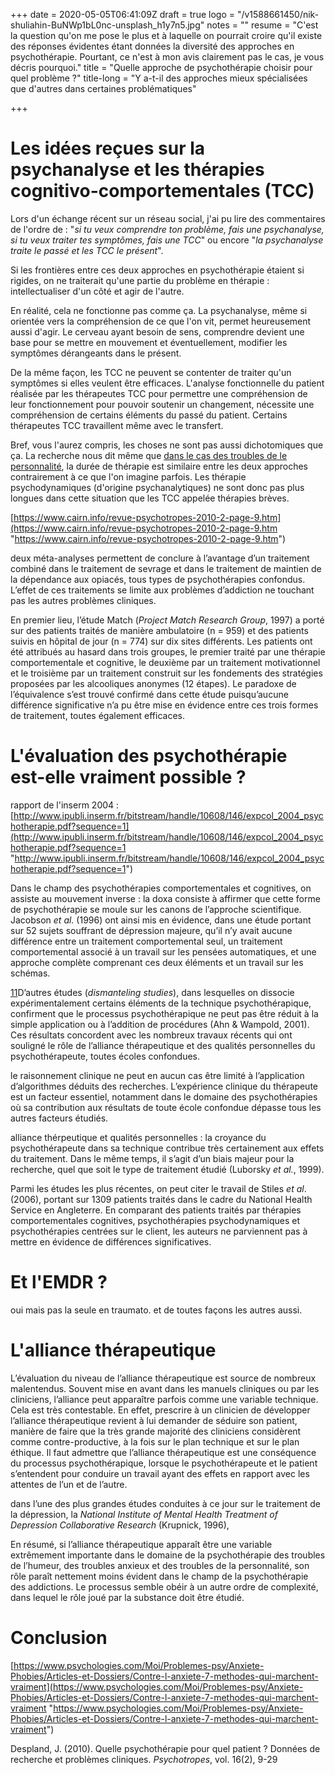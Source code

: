 +++
date = 2020-05-05T06:41:09Z
draft = true
logo = "/v1588661450/nik-shuliahin-BuNWp1bL0nc-unsplash_h1y7n5.jpg"
notes = ""
resume = "C'est la question qu'on me pose le plus et à laquelle on pourrait croire qu'il existe des réponses évidentes étant données la diversité des approches en psychothérapie. Pourtant, ce n'est à mon avis clairement pas le cas, je vous décris pourquoi."
title = "Quelle approche de psychothérapie choisir pour quel problème ?"
title-long = "Y a-t-il des approches mieux spécialisées que d'autres dans certaines problématiques"

+++
# Les idées reçues sur la psychanalyse et les thérapies cognitivo-comportementales (TCC)

Lors d'un échange récent sur un réseau social, j'ai pu lire des commentaires de l'ordre de  : "_si tu veux comprendre ton problème, fais une psychanalyse, si tu veux traiter tes symptômes, fais une TCC_" ou encore "_la psychanalyse traite le passé et les TCC le présent_".

Si les frontières entre ces deux approches en psychothérapie étaient si rigides, on ne traiterait qu'une partie du problème en thérapie : intellectualiser d'un côté et agir de l'autre.

En réalité, cela ne fonctionne pas comme ça. La psychanalyse, même si orientée vers la compréhension de ce que l'on vit, permet heureusement aussi d'agir. Le cerveau ayant besoin de sens, comprendre devient une base pour se mettre en mouvement et éventuellement, modifier les symptômes dérangeants dans le présent.

De la même façon, les TCC ne peuvent se contenter de traiter qu'un symptômes si elles veulent être efficaces. L'analyse fonctionnelle du patient réalisée par les thérapeutes TCC pour permettre une compréhension de leur fonctionnement pour pouvoir soutenir un changement, nécessite une compréhension de certains éléments du passé du patient. Certains thérapeutes TCC travaillent même avec le transfert.

Bref, vous l'aurez compris, les choses ne sont pas aussi dichotomiques que ça. La recherche nous dit même que [dans le cas des troubles de le personnalité](https://www.cairn.info/revue-psychotropes-2010-2-page-9.htm), la durée de thérapie est  similaire entre les deux approches contrairement à ce que l'on imagine parfois. Les thérapie psychodynamiques (d'origine psychanalytiques) ne sont donc pas plus longues dans cette situation que les TCC appelée thérapies brèves.

 [https://www.cairn.info/revue-psychotropes-2010-2-page-9.htm](https://www.cairn.info/revue-psychotropes-2010-2-page-9.htm "https://www.cairn.info/revue-psychotropes-2010-2-page-9.htm")

deux méta-analyses permettent de conclure à l’avantage d’un traitement combiné dans le traitement de sevrage et dans le traitement de maintien de la dépendance aux opiacés, tous types de psychothérapies confondus. L’effet de ces traitements se limite aux problèmes d’addiction ne touchant pas les autres problèmes cliniques.

En premier lieu, l’étude Match (_Project Match Research Group_, 1997) a porté sur des patients traités de manière ambulatoire (n = 959) et des patients suivis en hôpital de jour (n = 774) sur dix sites différents. Les patients ont été attribués au hasard dans trois groupes, le premier traité par une thérapie comportementale et cognitive, le deuxième par un traitement motivationnel et le troisième par un traitement construit sur les fondements des stratégies proposées par les alcooliques anonymes (12 étapes). Le paradoxe de l’équivalence s’est trouvé confirmé dans cette étude puisqu’aucune différence significative n’a pu être mise en évidence entre ces trois formes de traitement, toutes également efficaces.

# L'évaluation des psychothérapie est-elle vraiment possible ?

rapport de l'inserm 2004 : [http://www.ipubli.inserm.fr/bitstream/handle/10608/146/expcol_2004_psychotherapie.pdf?sequence=1](http://www.ipubli.inserm.fr/bitstream/handle/10608/146/expcol_2004_psychotherapie.pdf?sequence=1 "http://www.ipubli.inserm.fr/bitstream/handle/10608/146/expcol_2004_psychotherapie.pdf?sequence=1")

Dans le champ des psychothérapies comportementales et cognitives, on assiste au mouvement inverse : la doxa consiste à affirmer que cette forme de psychothérapie se moule sur les canons de l’approche scientifique. Jacobson _et al._ (1996) ont ainsi mis en évidence, dans une étude portant sur 52 sujets souffrant de dépression majeure, qu’il n’y avait aucune différence entre un traitement comportemental seul, un traitement comportemental associé à un travail sur les pensées automatiques, et une approche complète comprenant ces deux éléments et un travail sur les schémas.

[11](https://www.cairn.info/revue-psychotropes-2010-2-page-9.htm#pa11)D’autres études (_dismanteling studies_), dans lesquelles on dissocie expérimentalement certains éléments de la technique psychothérapique, confirment que le processus psychothérapique ne peut pas être réduit à la simple application ou à l’addition de procédures (Ahn & Wampold, 2001). Ces résultats concordent avec les nombreux travaux récents qui ont souligné le rôle de l’alliance thérapeutique et des qualités personnelles du psychothérapeute, toutes écoles confondues.

le raisonnement clinique ne peut en aucun cas être limité à l’application d’algorithmes déduits des recherches. L’expérience clinique du thérapeute est un facteur essentiel, notamment dans le domaine des psychothérapies où sa contribution aux résultats de toute école confondue dépasse tous les autres facteurs étudiés.

alliance thérpeutique et qualités personnelles : la croyance du psychothérapeute dans sa technique contribue très certainement aux effets du traitement. Dans le même temps, il s’agit d’un biais majeur pour la recherche, quel que soit le type de traitement étudié (Luborsky _et al._, 1999).

Parmi les études les plus récentes, on peut citer le travail de Stiles _et al_. (2006), portant sur 1309 patients traités dans le cadre du National Health Service en Angleterre. En comparant des patients traités par thérapies comportementales cognitives, psychothérapies psychodynamiques et psychothérapies centrées sur le client, les auteurs ne parviennent pas à mettre en évidence de différences significatives.

# Et l'EMDR ?

oui mais pas la seule en traumato. et de toutes façons les autres aussi.

# L'alliance thérapeutique

L’évaluation du niveau de l’alliance thérapeutique est source de nombreux malentendus. Souvent mise en avant dans les manuels cliniques ou par les cliniciens, l’alliance peut apparaître parfois comme une variable technique. Cela est très contestable. En effet, prescrire à un clinicien de développer l’alliance thérapeutique revient à lui demander de séduire son patient, manière de faire que la très grande majorité des cliniciens considèrent comme contre-productive, à la fois sur le plan technique et sur le plan éthique. Il faut admettre que l’alliance thérapeutique est une conséquence du processus psychothérapique, lorsque le psychothérapeute et le patient s’entendent pour conduire un travail ayant des effets en rapport avec les attentes de l’un et de l’autre.

dans l’une des plus grandes études conduites à ce jour sur le traitement de la dépression, la _National Institute of Mental Health Treatment of Depression Collaborative Research_ (Krupnick, 1996),

En résumé, si l’alliance thérapeutique apparaît être une variable extrêmement importante dans le domaine de la psychothérapie des troubles de l’humeur, des troubles anxieux et des troubles de la personnalité, son rôle paraît nettement moins évident dans le champ de la psychothérapie des addictions. Le processus semble obéir à un autre ordre de complexité, dans lequel le rôle joué par la substance doit être étudié.

# Conclusion

[https://www.psychologies.com/Moi/Problemes-psy/Anxiete-Phobies/Articles-et-Dossiers/Contre-l-anxiete-7-methodes-qui-marchent-vraiment](https://www.psychologies.com/Moi/Problemes-psy/Anxiete-Phobies/Articles-et-Dossiers/Contre-l-anxiete-7-methodes-qui-marchent-vraiment "https://www.psychologies.com/Moi/Problemes-psy/Anxiete-Phobies/Articles-et-Dossiers/Contre-l-anxiete-7-methodes-qui-marchent-vraiment")

Despland, J. (2010). Quelle psychothérapie pour quel patient ? Données de recherche et problèmes cliniques. _Psychotropes_, vol. 16(2), 9-29